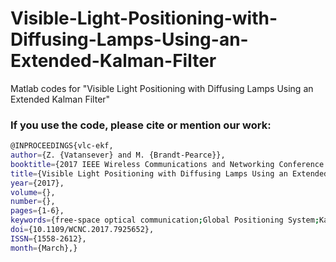 # Visible-Light-Positioning-with-Diffusing-Lamps-Using-an-Extended-Kalman-Filter
Matlab codes for "Visible Light Positioning with Diffusing Lamps Using an Extended Kalman Filter"

### If you use the code, please cite or mention our work:
```sh
@INPROCEEDINGS{vlc-ekf, 
author={Z. {Vatansever} and M. {Brandt-Pearce}}, 
booktitle={2017 IEEE Wireless Communications and Networking Conference (WCNC)}, 
title={Visible Light Positioning with Diffusing Lamps Using an Extended Kalman Filter}, 
year={2017}, 
volume={}, 
number={}, 
pages={1-6}, 
keywords={free-space optical communication;Global Positioning System;Kalman filters;LED lamps;nonlinear filters;visible light positioning;mobile device;visible light-based indoor localization method;nondiffusing lamp;diffusing lamp;light emitting diode;LED;sensor input;extended Kalman filter;EKF;state estimation;nonuniform power distribution;low SNR;intermittent measurement;tracking error;Light emitting diodes;Power distribution;Kalman filters;Optical transmitters;Signal to noise ratio;Optical receivers}, 
doi={10.1109/WCNC.2017.7925652}, 
ISSN={1558-2612}, 
month={March},}
```
